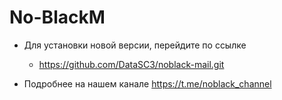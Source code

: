# No-BlackM

* Для установки новой версии, перейдите по ссылке
   - https://github.com/DataSC3/noblack-mail.git
   
* Подробнее на нашем канале https://t.me/noblack_channel
